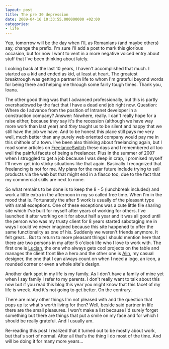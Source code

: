 ```yaml
---
layout: post
title: The pre 30 depression
date: 2009-04-16 10:33:55.000000000 +02:00
categories:
- life
---
```

Yep, tomorrow will be the day when I'll, as Romanians (and maybe others) say, change the prefix. I'm sure I'll add a post to mark this glorious occasion, but for now I want to vent in a more negative voiced entry about stuff that I've been thinking about lately.

Looking back at the last 10 years, I haven't accomplished that much. I started as a kid and ended as kid, at least at heart. The greatest breaktrough was getting a partner in life to whom I'm grateful beyond words for being there and helping me through some fairly tough times. Thank you, Ioana.

The other good thing was that I advanced professionally, but this is partly overshadowed by the fact that I have a dead end job right now. Question: Where do I advance from the position of Intranet developer in a construction company? Answer: Nowhere, really. I can't really hope for a raise either, because <em>they</em> say it's the recession (although we have way more work than last year) and <em>they</em> taught us to be silent and happy that we still have the job we have. And to be honest this place still pays me very well, much better than any purely web oriented company would pay me in this shithole of a town. I've been also thinking about freelancing again, but I read some articles on <a href="http://www.freelanceswitch.com">FreelanceSwitch</a> these days and I remembered all too well the painful facets of being a freelancer. Plus in the summer of 2007 when I struggled to get a job because I was deep in crap, I promised myself I'll never get into sticky situations like that again. Basically I recognized that freelancing is not for me. My plans for the near future include trying to sell products via the web but that might end in a fiasco too, due to the fact that my commercial skills are next to none.

So what remains to be done is to keep the 8 - 5 (lunchbreak included) and work a little extra in the afternoon in my so called free time. When I'm in the mood that is. Fortunately the after 5 work is usually of the pleasant type with small exceptions. One of these exceptions was a cute little file sharing site which I've built for myself after years of working for others. I've launched it after working on it for about half a year and it was all good until the person who was my trusty client for 8 years started sabotaging me in ways I could've never imagined because this site happened to offer the same functionality as one of his. Suddenly we weren't friends anymore. It felt great... But to return to more pleasant things I should mention here that there are two persons in my after 5 o'clock life who I love to work with. The first one is <a href="http://www.lucianmarin.ro">Lucian</a>, the one who always gets cool projects on the table and manages the client front like a hero and the other one is <a href="http://www.adnan.ro">Alin</a>, my casual designer, the one that I can always count on when I need a logo, an icon, a rounded corner or even a whole site's design.

Another dark spot in my life is my family. As I don't have a family of mine yet when I say family I refer to my parents. I don't really want to talk about this now but if you read this blog this year you might know that this facet of my life is wreck. And it's not going to get better. On the contrary.

There are many other things I'm not pleased with and the question that pops up is: what's worth living for then? Well, beside said partner in life there are the small pleasures. I won't make a list because I'd surely forget something but there are things that put a smile on my face and for which I should be really grateful. And I usually am.

Re-reading this post I realized that it turned out to be mostly about work, but that's sort of normal. After all that's the thing I do most of the time. And will be doing it for many more years...
